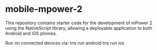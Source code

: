 # mobile-mpower-2
This repository contains starter code for the development of mPower 2 using the NativeScript library, allowing a deployable application to both Android and iOS phones.

Run on connected devices via:
tns run android
tns run ios 
